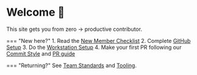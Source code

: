 # Welcome 👋

This site gets you from zero → productive contributor.

=== "New here?" 1. Read the [New Member Checklist](checklists/new-member.md) 2. Complete [GitHub Setup](getting-started/github.md) 3. Do the [Workstation Setup](checklists/workstation-setup.md) 4. Make your first PR following our [Commit Style](../standards/commits.md) and [PR guide](../standards/prs.md)

=== "Returning?"
See [Team Standards](standards/branching.md) and [Tooling](standards/tooling.md).
